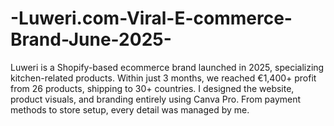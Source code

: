 # -Luweri.com-Viral-E-commerce-Brand-June-2025-
Luweri is a Shopify-based ecommerce brand launched in 2025, specializing kitchen-related products. Within just 3 months, we reached €1,400+ profit from 26 products, shipping to 30+ countries. I designed the website, product visuals, and branding entirely using Canva Pro. From payment methods to store setup, every detail was managed by me.
